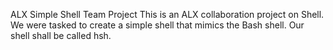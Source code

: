 ALX Simple Shell Team Project
This is an ALX collaboration project on Shell. We were tasked to create a simple shell that mimics the Bash shell. Our shell shall be called hsh.
